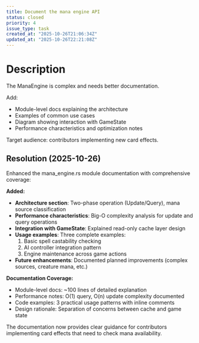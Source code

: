 ```yaml
---
title: Document the mana engine API
status: closed
priority: 4
issue_type: task
created_at: "2025-10-26T21:06:34Z"
updated_at: "2025-10-26T22:21:08Z"
---
```


# Description

The ManaEngine is complex and needs better documentation.

Add:
- Module-level docs explaining the architecture
- Examples of common use cases
- Diagram showing interaction with GameState
- Performance characteristics and optimization notes

Target audience: contributors implementing new card effects.

## Resolution (2025-10-26)

Enhanced the mana_engine.rs module documentation with comprehensive coverage:

**Added:**
- **Architecture section**: Two-phase operation (Update/Query), mana source classification
- **Performance characteristics**: Big-O complexity analysis for update and query operations
- **Integration with GameState**: Explained read-only cache layer design
- **Usage examples**: Three complete examples:
  1. Basic spell castability checking
  2. AI controller integration pattern
  3. Engine maintenance across game actions
- **Future enhancements**: Documented planned improvements (complex sources, creature mana, etc.)

**Documentation Coverage:**
- Module-level docs: ~100 lines of detailed explanation
- Performance notes: O(1) query, O(n) update complexity documented
- Code examples: 3 practical usage patterns with inline comments
- Design rationale: Separation of concerns between cache and game state

The documentation now provides clear guidance for contributors implementing card effects that need to check mana availability.
